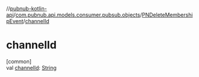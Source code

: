 //[pubnub-kotlin-api](../../../index.md)/[com.pubnub.api.models.consumer.pubsub.objects](../index.md)/[PNDeleteMembershipEvent](index.md)/[channelId](channel-id.md)

# channelId

[common]\
val [channelId](channel-id.md): [String](https://kotlinlang.org/api/latest/jvm/stdlib/kotlin/-string/index.html)

